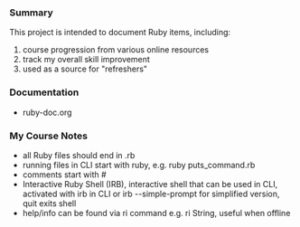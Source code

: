 ### Summary

This project is intended to document Ruby items, including: 
1. course progression from various online resources
2. track my overall skill improvement
3. used as a source for "refreshers"

### Documentation
- ruby-doc.org

### My Course Notes
- all Ruby files should end in .rb
- running files in CLI start with ruby, e.g. ruby puts_command.rb
- comments start with #
- Interactive Ruby Shell (IRB), interactive shell that can be used in CLI, activated with irb in CLI or irb --simple-prompt for simplified version, quit exits shell
- help/info can be found via ri command e.g. ri String, useful when offline
